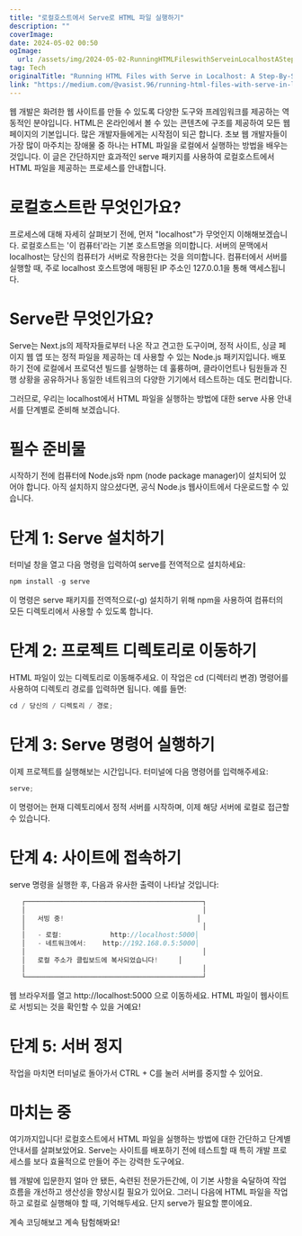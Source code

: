 ```yaml
---
title: "로컬호스트에서 Serve로 HTML 파일 실행하기"
description: ""
coverImage:
date: 2024-05-02 00:50
ogImage:
  url: /assets/img/2024-05-02-RunningHTMLFileswithServeinLocalhostAStep-By-StepGuide_0.png
tag: Tech
originalTitle: "Running HTML Files with Serve in Localhost: A Step-By-Step Guide"
link: "https://medium.com/@vasist.96/running-html-files-with-serve-in-localhost-a-step-by-step-guide-e554c2da9eb0"
---
```


웹 개발은 화려한 웹 사이트를 만들 수 있도록 다양한 도구와 프레임워크를 제공하는 역동적인 분야입니다. HTML은 온라인에서 볼 수 있는 콘텐츠에 구조를 제공하여 모든 웹 페이지의 기본입니다. 많은 개발자들에게는 시작점이 되곤 합니다. 초보 웹 개발자들이 가장 많이 마주치는 장애물 중 하나는 HTML 파일을 로컬에서 실행하는 방법을 배우는 것입니다. 이 글은 간단하지만 효과적인 serve 패키지를 사용하여 로컬호스트에서 HTML 파일을 제공하는 프로세스를 안내합니다.

# 로컬호스트란 무엇인가요?

프로세스에 대해 자세히 살펴보기 전에, 먼저 "localhost"가 무엇인지 이해해보겠습니다. 로컬호스트는 '이 컴퓨터'라는 기본 호스트명을 의미합니다. 서버의 문맥에서 localhost는 당신의 컴퓨터가 서버로 작용한다는 것을 의미합니다. 컴퓨터에서 서버를 실행할 때, 주로 localhost 호스트명에 매핑된 IP 주소인 127.0.0.1을 통해 액세스됩니다.

# Serve란 무엇인가요?

<div class="content-ad"></div>

Serve는 Next.js의 제작자들로부터 나온 작고 견고한 도구이며, 정적 사이트, 싱글 페이지 웹 앱 또는 정적 파일을 제공하는 데 사용할 수 있는 Node.js 패키지입니다. 배포하기 전에 로컬에서 프로덕션 빌드를 실행하는 데 훌륭하며, 클라이언트나 팀원들과 진행 상황을 공유하거나 동일한 네트워크의 다양한 기기에서 테스트하는 데도 편리합니다.

그러므로, 우리는 localhost에서 HTML 파일을 실행하는 방법에 대한 serve 사용 안내서를 단계별로 준비해 보겠습니다.

# 필수 준비물

시작하기 전에 컴퓨터에 Node.js와 npm (node package manager)이 설치되어 있어야 합니다. 아직 설치하지 않으셨다면, 공식 Node.js 웹사이트에서 다운로드할 수 있습니다.

<div class="content-ad"></div>

# 단계 1: Serve 설치하기

터미널 창을 열고 다음 명령을 입력하여 serve를 전역적으로 설치하세요:

```js
npm install -g serve
```

이 명령은 serve 패키지를 전역적으로(-g) 설치하기 위해 npm을 사용하여 컴퓨터의 모든 디렉토리에서 사용할 수 있도록 합니다.

<div class="content-ad"></div>

# 단계 2: 프로젝트 디렉토리로 이동하기

HTML 파일이 있는 디렉토리로 이동해주세요. 이 작업은 cd (디렉터리 변경) 명령어를 사용하여 디렉토리 경로를 입력하면 됩니다. 예를 들면:

```js
cd / 당신의 / 디렉토리 / 경로;
```

# 단계 3: Serve 명령어 실행하기

<div class="content-ad"></div>

이제 프로젝트를 실행해보는 시간입니다. 터미널에 다음 명령어를 입력해주세요:

```js
serve;
```

이 명령어는 현재 디렉토리에서 정적 서버를 시작하며, 이제 해당 서버에 로컬로 접근할 수 있습니다.

# 단계 4: 사이트에 접속하기

<div class="content-ad"></div>

serve 명령을 실행한 후, 다음과 유사한 출력이 나타날 것입니다:

```js
   ┌────────────────────────────────────────────┐
   │                                            │
   │   서빙 중!                                 │
   │                                            │
   │   - 로컬:            http://localhost:5000│
   │   - 네트워크에서:    http://192.168.0.5:5000│
   │                                            │
   │   로컬 주소가 클립보드에 복사되었습니다!     │
   │                                            │
   └────────────────────────────────────────────┘
```

웹 브라우저를 열고 http://localhost:5000 으로 이동하세요. HTML 파일이 웹사이트로 서빙되는 것을 확인할 수 있을 거예요!

# 단계 5: 서버 정지

<div class="content-ad"></div>

작업을 마치면 터미널로 돌아가서 CTRL + C를 눌러 서버를 중지할 수 있어요.

# 마치는 중

여기까지입니다! 로컬호스트에서 HTML 파일을 실행하는 방법에 대한 간단하고 단계별 안내서를 살펴보았어요. Serve는 사이트를 배포하기 전에 테스트할 때 특히 개발 프로세스를 보다 효율적으로 만들어 주는 강력한 도구에요.

웹 개발에 입문한지 얼마 안 됐든, 숙련된 전문가든간에, 이 기본 사항을 숙달하여 작업 흐름을 개선하고 생산성을 향상시킬 필요가 있어요. 그러니 다음에 HTML 파일을 작업하고 로컬로 실행해야 할 때, 기억해두세요. 단지 serve가 필요할 뿐이에요.

<div class="content-ad"></div>

계속 코딩해보고 계속 탐험해봐요!
